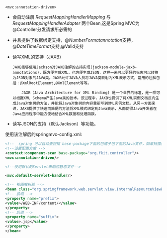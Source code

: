 `<mvc:annotation-driven>`

* 会自动注册 *RequestMappingHandlerMapping* 与 *RequestMappingHandlerAdapter* 两个Bean,这是Spring MVC为@Controller分发请求所必需的

* 并且提供了数据绑定支持，@*NumberFormatannotation*支持，@*DateTimeFormat*支持,@Valid支持

* 读写XML的支持（JAXB）

    ```
    JAXB能够使用Jackson对JAXB注解的支持实现(jackson-module-jaxb-annotations)，既方便生成XML，也方便生成JSON，这样一来可以更好的标志可以转换为JSON对象的JAVA类。JAXB允许JAVA人员将JAVA类映射为XML表示方式，常用的注解包括：@XmlRootElement,@XmlElement等等。
    
        JAXB（Java Architecture for XML Binding) 是一个业界的标准，是一项可以根据XML Schema产生Java类的技术。该过程中，JAXB也提供了将XML实例文档反向生成Java对象树的方法，并能将Java对象树的内容重新写到XML实例文档。从另一方面来讲，JAXB提供了快速而简便的方法将XML模式绑定到Java表示，从而使得Java开发者在Java应用程序中能方便地结合XML数据和处理函数。
    ```

* 读写JSON的支持（默认Jackson）等功能。

使用该注解后的springmvc-config.xml:

```xml
<!--  spring 可以自动去扫描 base-package下面的包或子包下面的Java文件，如果扫描到有Spring的相关注解的类，则把这些类注册为Spring的bean -->
<!--设置配置方案 -->
<context:component-scan base-package="org.fkit.controller"/>
<mvc:annotation-driven/>

<!--使用默认的Servlet来响应静态文件-->

<mvc:default-servlet-handler/>

<!-- 视图解析器 -->
<bean class="org.springframework.web.servlet.view.InternalResourceViewResolver">
<!-- 前缀 -->
<property name="prefix">
<value>/WEB-INF/content/</value>
</property>
<!-- 后缀 -->
<property name="suffix">
<value>.jsp</value>
</property>
</bean>
```

